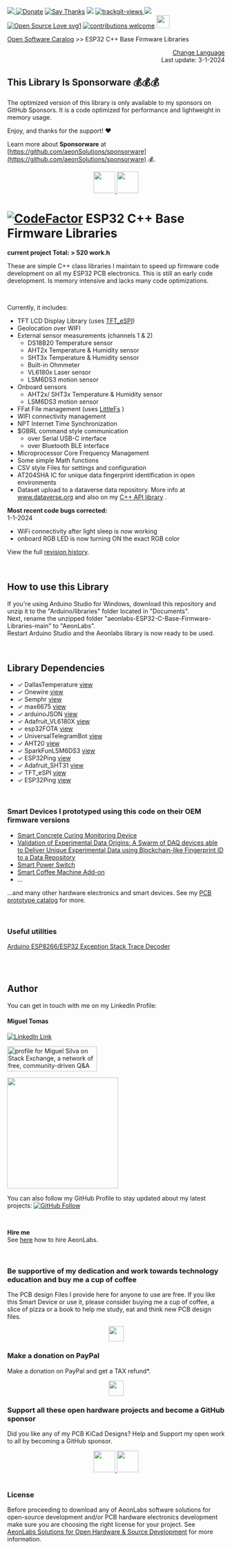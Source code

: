 [![](https://dcbadge.vercel.app/api/server/hw3j3RwfJf) ](https://discord.gg/hw3j3RwfJf)
 [![Donate](https://img.shields.io/badge/donate-$-brown.svg?style=for-the-badge)](http://paypal.me/mtpsilva)
 [![Say Thanks](https://img.shields.io/badge/Say%20Thanks-!-yellow.svg?style=for-the-badge)](https://saythanks.io/to/mtpsilva)
![](https://img.shields.io/github/last-commit/aeonSolutions/aeonlabs-ESP32-C-Base-Firmware-Libraries?style=for-the-badge)
<a href="https://trackgit.com">
<img src="https://us-central1-trackgit-analytics.cloudfunctions.net/token/ping/lgj908xjlweccmzynhbl" alt="trackgit-views" />
</a>
![](https://views.whatilearened.today/views/github/aeonSolutions/aeonlabs-ESP32-C-Base-Firmware-Libraries.svg)
[![Open Source Love svg1](https://badges.frapsoft.com/os/v1/open-source.svg?v=103)](#)
[![contributions welcome](https://img.shields.io/badge/contributions-welcome-brightgreen.svg?style=flat&label=Contributions&colorA=red&colorB=black	)](#)
[<img src="https://cdn.buymeacoffee.com/buttons/v2/default-yellow.png" data-canonical-src="https://cdn.buymeacoffee.com/buttons/v2/default-yellow.png" height="30" />](https://www.buymeacoffee.com/migueltomas)

[Open Software Caralog](https://github.com/aeonSolutions/aeonlabs-open-software-catalogue)  >>  ESP32 C++ Base Firmware Libraries

<p align="right">
 <a href="https://github-com.translate.goog/aeonSolutions/aeonlabs-ESP32-C-Base-Firmware-Libraries?_x_tr_sl=en&_x_tr_tl=pt&_x_tr_hl=en&_x_tr_pto=wapp">Change Language</a> <br>
Last update: 3-1-2024
</p>

## This Library Is Sponsorware 💰💰💰
The optimized version of this library is only available to my sponsors on GitHub Sponsors.
It is a code optimized for performance and lightweight in memory usage.  

Enjoy, and thanks for the support! ❤️

Learn more about **Sponsorware** at [https://github.com/aeonSolutions/sponsorware](https://github.com/aeonSolutions/sponsorware) 💰.

<p align="center">
    <a href="https://github.com/aeonSolutions/PCB-Prototyping-Catalogue/blob/main/become_a_sponsor/aeonlabs-github-sponsorship-agreement.docx">
        <img height="50" src="https://github.com/aeonSolutions/PCB-Prototyping-Catalogue/blob/main/media/want_to_become_a_sponsor.png">
    </a>
    <a href="https://github.com/sponsors/aeonSolutions">
        <img height="50" src="https://github.com/aeonSolutions/PCB-Prototyping-Catalogue/blob/main/media/become_a_github_sponsor.png">
    </a>
</p>

# [![CodeFactor](https://www.codefactor.io/repository/github/aeonsolutions/aeonlabs-esp32-c-base-firmware-libraries/badge)](https://www.codefactor.io/repository/github/aeonsolutions/aeonlabs-esp32-c-base-firmware-libraries) ESP32 C++ Base Firmware Libraries
**current project Total: > 520 work.h**

These are simple C++ class libraries I maintain to speed up firmware code development on all my ESP32 PCB electronics.
This is still an early code development. Is memory intensive and lacks many code optimizations.

<br>

Currently, it includes:

- TFT LCD Display Library (uses [TFT_eSPI](https://github.com/Bodmer/TFT_eSPI))
- Geolocation over WIFI 
- External sensor measurements (channels 1 & 2)
   - DS18B20 Temperature sensor
   - AHT2x Temperature & Humidity sensor
   - SHT3x Temperature & Humidity sensor
   - Built-in Ohmmeter
   - VL6180x Laser sensor
   - LSM6DS3 motion sensor
- Onboard sensors 
   - AHT2x/ SHT3x Temperature & Humidity sensor
   - LSM6DS3 motion sensor
- FFat File management (uses [LittleFs](https://github.com/littlefs-project/littlefs) )
- WIFI connectivity management
- NPT Internet Time Synchronization
- $GBRL command style communication
   - over Serial USB-C interface
   - over Bluetooth BLE interface
- Microprocessor Core Frequency Management
- Some simple Math functions
- CSV style Files for settings and configuration
- AT204SHA IC for unique data fingerprint identification in open environments 
- Dataset upload to a dataverse data repository. More info at www.dataverse.org and also on my [C++ API library](https://github.com/aeonSolutions/OpenScience-Dataverse-API-C-library) .


**Most recent code bugs corrected:** <br>
1-1-2024
- WiFi connectivity after light sleep is now working
- onboard RGB LED is now turning ON the exact RGB color 

View the full [revision history](https://github.com/aeonSolutions/aeonlabs-ESP32-C-Base-Firmware-Libraries/wiki/revision-history). 

<br>

## How to use this Library
If you're using Arduino Studio for Windows, download this repository and unzip it to the "Arduino/libraries" folder located in "Documents". <br>
Next, rename the unzipped folder "aeonlabs-ESP32-C-Base-Firmware-Libraries-main" to "AeonLabs". <br>
Restart Arduino Studio and the Aeonlabs library is now ready to be used. 


<br>

## Library Dependencies
- ✓ DallasTemperature [view](https://www.arduino.cc/reference/en/libraries/dallastemperature/)
- ✓ Onewire [view]( [view]())
- ✓ Semphr [view](https://github.com/FreeRTOS/FreeRTOS-Kernel)
- ✓ max6675 [view](https://github.com/adafruit/MAX6675-library)
- ✓ arduinoJSON [view](https://arduinojson.org)
- ✓ Adafruit_VL6180X [view](https://github.com/adafruit/Adafruit_VL6180X)
- ✓ esp32FOTA [view](https://www.arduino.cc/reference/en/libraries/esp32fota/)
- ✓ UniversalTelegramBot [view](https://www.arduino.cc/reference/en/libraries/esp32fota/)
- ✓ AHT20 [view](https://www.arduino.cc/reference/en/libraries/aht20/)
- ✓ SparkFunLSM6DS3 [view](https://github.com/sparkfun/SparkFun_LSM6DS3_Arduino_Library/blob/master/src/SparkFunLSM6DS3.h)
- ✓ ESP32Ping [view](https://github.com/sparkfun/SparkFun_LSM6DS3_Arduino_Library/blob/master/src/SparkFunLSM6DS3.h)
- ✓ Adafruit_SHT31 [view](https://github.com/sparkfun/SparkFun_LSM6DS3_Arduino_Library/blob/master/src/SparkFunLSM6DS3.h)
- ✓ TFT_eSPI [view](https://github.com/sparkfun/SparkFun_LSM6DS3_Arduino_Library/blob/master/src/SparkFunLSM6DS3.h)
- ✓ ESP32Ping [view](https://github.com/marian-craciunescu/ESP32Ping)


<br>

### Smart Devices I prototyped using this code on their OEM firmware versions

- [Smart Concrete Curing Monitoring Device](https://github.com/aeonSolutions/AeonLabs-Monitor-Fresh-Reinforced-concrete-Hardening-Strength-maturity)
- [Validation of Experimental Data Origins: A Swarm of DAQ devices able to Deliver Unique Experimental Data using Blockchain-like Fingerprint ID to a Data Repository](https://github.com/aeonSolutions/openScience-Smart-DAQ-to-Upload-Live-Experimental-Data-to-a-Data-Repository)
- [Smart Power Switch](https://github.com/aeonSolutions/AeonLabs-Smart-Power-Switch-Outlet/blob/main/README.md)
- [Smart Coffee Machine Add-on](https://github.com/aeonSolutions/AeonLabs-Home-Automation-Smart-Coffee-MAchine-Addon)
- ...

...and many other hardware electronics and smart devices. See my [PCB prototype catalog](https://github.com/aeonSolutions/PCB-Prototyping-Catalogue) for more.

<br>

### Useful utilities

[Arduino ESP8266/ESP32 Exception Stack Trace Decoder](https://github.com/me-no-dev/EspExceptionDecoder)

<br />
<br />

## Author

You can get in touch with me on my LinkedIn Profile:

#### Miguel Tomas

[![LinkedIn Link](https://img.shields.io/badge/Connect-Miguel--Tomas-blue.svg?logo=linkedin&longCache=true&style=social&label=Connect)](https://www.linkedin.com/in/migueltomas/)

<a href="https://stackexchange.com/users/18907312/miguel-silva"><img src="https://stackexchange.com/users/flair/18907312.png" width="208" height="58" alt="profile for Miguel Silva on Stack Exchange, a network of free, community-driven Q&amp;A sites" title="profile for Miguel Silva on Stack Exchange, a network of free, community-driven Q&amp;A sites" /></a>

<a href="https://app.userfeel.com/t/2f6cb1e0" target="_blank"><img src="https://app.userfeel.com/tester/737648/image?.png" width="257" class="no-b-lazy"></a>

You can also follow my GitHub Profile to stay updated about my latest projects: [![GitHub Follow](https://img.shields.io/badge/Connect-Miguel--Tomas-blue.svg?logo=Github&longCache=true&style=social&label=Follow)](https://github.com/aeonSolutions)

<br>

**Hire me** <br>
See [here](https://github.com/aeonSolutions/PCB-Prototyping-Catalogue/wiki/How-to-Hire-AeonLabs) how to hire AeonLabs.

<br>

### Be supportive of my dedication and work towards technology education and buy me a cup of coffee
The PCB design Files I provide here for anyone to use are free. If you like this Smart Device or use it, please consider buying me a cup of coffee, a slice of pizza or a book to help me study, eat and think new PCB design files.

<p align="center">
    <a href="https://www.buymeacoffee.com/migueltomas">
        <img height="35" src="https://cdn.buymeacoffee.com/buttons/v2/default-yellow.png">
    </a>
</p>


### Make a donation on PayPal
Make a donation on PayPal and get a TAX refund*.

<p align="center">
    <a href="http://paypal.me/mtpsilva">
        <img height="35" src="https://github.com/aeonSolutions/PCB-Prototyping-Catalogue/blob/main/media/paypal_small.png">
    </a>
</p>

### Support all these open hardware projects and become a GitHub sponsor  
Did you like any of my PCB KiCad Designs? Help and Support my open work to all by becoming a GitHub sponsor.

<p align="center">
    <a href="https://github.com/aeonSolutions/PCB-Prototyping-Catalogue/blob/main/become_a_sponsor/aeonlabs-github-sponsorship-agreement.docx">
        <img height="50" src="https://github.com/aeonSolutions/PCB-Prototyping-Catalogue/blob/main/media/want_to_become_a_sponsor.png">
    </a>
    <a href="https://github.com/sponsors/aeonSolutions">
        <img height="50" src="https://github.com/aeonSolutions/PCB-Prototyping-Catalogue/blob/main/media/become_a_github_sponsor.png">
    </a>
</p>

# 

### License

Before proceeding to download any of AeonLabs software solutions for open-source development and/or PCB hardware electronics development make sure you are choosing the right license for your project. See [AeonLabs Solutions for Open Hardware & Source Development](https://github.com/aeonSolutions/PCB-Prototyping-Catalogue/wiki/AeonLabs-Solutions-for-Open-Hardware-&-Source-Development) for more information. 

